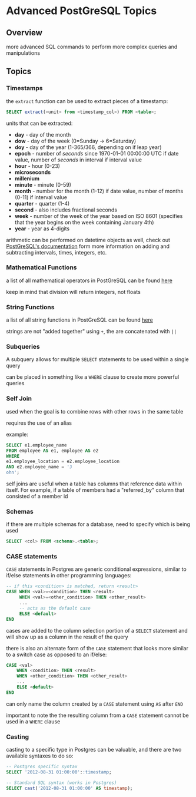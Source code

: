# Advanced PostGreSQL Topics

## Overview

more advanced SQL commands to perform more complex queries and manipulations

## Topics

### Timestamps

the `extract` function can be used to extract pieces of a timestamp:

```sql
SELECT extract(<unit> from <timestamp_col>) FROM <table>;
```

units that can be extracted:

- **day** - day of the month
- **dow** - day of the week (0=Sunday -> 6=Saturday)
- **doy** - day of the year (1-365/366, depending on if leap year)
- **epoch** - number of _seconds_ since 1970-01-01 00:00:00 UTC if date value, number of _seconds_ in interval if interval value
- **hour** - hour (0-23)
- **microseconds**
- **millenium**
- **minute** - minute (0-59)
- **month** - number for the month (1-12) if date value, number of months (0-11) if interval value
- **quarter** - quarter (1-4)
- **second** - also includes fractional seconds
- **week** - number of the week of the year based on ISO 8601 (specifies that the year begins on the week containing January 4th)
- **year** - year as 4-digits

arithmetic can be performed on datetime objects as well, check out [PostGreSQL's documentation](https://www.postgresql.org/docs/9.6/static/functions-datetime.html) form more information on adding and subtracting intervals, times, integers, etc.

### Mathematical Functions

a list of all mathematical operators in PostGreSQL can be found [here](http://www.postgresql.org/docs/9.6/static/functions-math.html)

keep in mind that division will return integers, not floats

### String Functions

a list of all string functions in PostGreSQL can be found [here](http://www.postgresql.org/docs/9.6/static/functions-string.html)

strings are not "added together" using `+`, the are concatenated with `||`

### Subqueries

A subquery allows for multiple `SELECT` statements to be used within a single query

can be placed in something like a `WHERE` clause to create more powerful queries

### Self Join

used when the goal is to combine rows with other rows in the same table

requires the use of an alias

example:

```sql
SELECT e1.employee_name
FROM employee AS e1, employee AS e2
WHERE
e1.employee_location = e2.employee_location
AND e2.employee_name = 'J
ohn';
```

self joins are useful when a table has columns that reference data within itself. For example, if a table of members had a "referred_by" column that consisted of a member id

### Schemas

if there are multiple schemas for a database, need to specify which is being used

```sql
SELECT <col> FROM <schema>.<table>;
```

### CASE statements

`CASE` statements in Postgres are generic conditional expressions, similar to if/else statements in other programming languages:

```sql
-- if this <condition> is matched, return <result>
CASE WHEN <val>=<condition> THEN <result>
     WHEN <val>=<other_condition> THEN <other_result>
     ...
     -- acts as the default case
     ELSE <default>
END
```

cases are added to the column selection portion of a `SELECT` statement and will show up as a column in the result of the query

there is also an alternate form of the `CASE` statement that looks more similar to a switch case as opposed to an if/else:

```sql
CASE <val> 
    WHEN <condition> THEN <result>
    WHEN <other_condition> THEN <other_result>
    ...
    ELSE <default>
END
```

can only name the column created by a `CASE` statement using `AS` after `END`

important to note the the resulting column from a `CASE` statement cannot be used in a `WHERE` clause

### Casting

casting to a specific type in Postgres can be valuable, and there are two available syntaxes to do so:

```sql
-- Postgres specific syntax
SELECT '2012-08-31 01:00:00'::timestamp;

-- Standard SQL syntax (works in Postgres)
SELECT cast('2012-08-31 01:00:00' AS timestamp);
```
